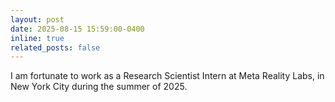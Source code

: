 ```yaml
---
layout: post
date: 2025-08-15 15:59:00-0400
inline: true
related_posts: false
---
```


I am fortunate to work as a Research Scientist Intern at Meta Reality Labs, in New York City during the summer of 2025.
